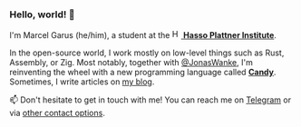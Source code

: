 ### Hello, world! 👋

I'm Marcel Garus (he/him), a student at the [<img src="https://hpi.de/typo3conf/ext/hpi_distribution/Resources/Public/Default/img/HPI-Favicon-33x33.png" alt="HPI" width="16" height="16"> **Hasso Plattner Institute**](https://hpi.de).

In the open-source world, I work mostly on low-level things such as Rust, Assembly, or Zig.
Most notably, together with [@JonasWanke](https://github.com/JonasWanke), I'm reinventing the wheel with a new programming language called [**Candy**](https://github.com/candy-lang/candy).
Sometimes, I write articles on [my blog](https://marcelgarus.dev).

📫 Don't hesitate to get in touch with me! You can reach me on [Telegram](https://t.me/marcelgarus) or via [other contact options](https://schreib.marcel.jetzt).
